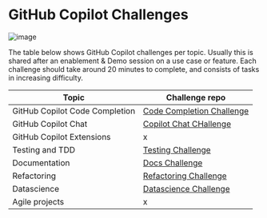 # GitHub Copilot Challenges

![image](https://github.com/user-attachments/assets/85ed78c2-c2dd-4080-8944-cc30388384a6)

The table below shows GitHub Copilot challenges per topic. Usually this is shared after an enablement & Demo session on a use case or feature.
Each challenge should take around 20 minutes to complete, and consists of tasks in increasing difficulty.

| Topic | Challenge repo |
|----------|----------|
| GitHub Copilot Code Completion   | [Code Completion Challenge](https://github.com/sombaner/ghcopilot-challenge-sesh1)  |
| GitHub Copilot Chat   | [Copilot Chat CHallenge](https://github.com/sombaner/ghcopilot-challenge-sesh2)  | 
| GitHub Copilot Extensions   | x |
| Testing and TDD   | [Testing Challenge](https://github.com/sombaner/ghcopilot-challenge-sesh4) |
| Documentation    | [Docs Challenge](https://github.com/sombaner/ghcopilot-challenge-sesh5) |
| Refactoring    | [Refactoring Challenge](https://github.com/sombaner/ghcopilot-challenge-sesh6) |
| Datascience   | [Datascience Challenge](https://github.com/sombaner/ghcopilot-challenge-sesh7-suus) |
| Agile projects   | x |
